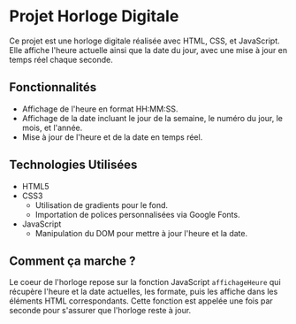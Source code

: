 # Projet Horloge Digitale

Ce projet est une horloge digitale réalisée avec HTML, CSS, et JavaScript. Elle affiche l'heure actuelle ainsi que la date du jour, avec une mise à jour en temps réel chaque seconde.

## Fonctionnalités

- Affichage de l'heure en format HH:MM:SS.
- Affichage de la date incluant le jour de la semaine, le numéro du jour, le mois, et l'année.
- Mise à jour de l'heure et de la date en temps réel.

## Technologies Utilisées

- HTML5
- CSS3
  - Utilisation de gradients pour le fond.
  - Importation de polices personnalisées via Google Fonts.
- JavaScript
  - Manipulation du DOM pour mettre à jour l'heure et la date.

## Comment ça marche ?

Le coeur de l'horloge repose sur la fonction JavaScript `affichageHeure` qui récupère l'heure et la date actuelles, les formate, puis les affiche dans les éléments HTML correspondants. Cette fonction est appelée une fois par seconde pour s'assurer que l'horloge reste à jour.
